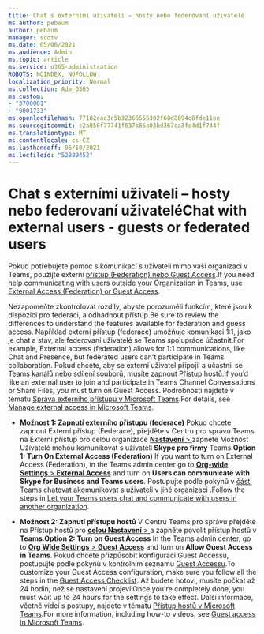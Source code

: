 ```yaml
---
title: Chat s externími uživateli – hosty nebo federovaní uživatelé
ms.author: pebaum
author: pebaum
manager: scotv
ms.date: 05/06/2021
ms.audience: Admin
ms.topic: article
ms.service: o365-administration
ROBOTS: NOINDEX, NOFOLLOW
localization_priority: Normal
ms.collection: Adm_O365
ms.custom:
- "3700001"
- "9001733"
ms.openlocfilehash: 77182eac3c5b32366555302f68d8894c8fde11ee
ms.sourcegitcommit: c2a056f77741f837a86a03bd367ca3fc4d1f744f
ms.translationtype: MT
ms.contentlocale: cs-CZ
ms.lasthandoff: 06/10/2021
ms.locfileid: "52889452"
---
```

# <a name="chat-with-external-users---guests-or-federated-users"></a><span data-ttu-id="f259c-102">Chat s externími uživateli – hosty nebo federovaní uživatelé</span><span class="sxs-lookup"><span data-stu-id="f259c-102">Chat with external users - guests or federated users</span></span>

<span data-ttu-id="f259c-103">Pokud potřebujete pomoc s komunikací s uživateli mimo vaši organizaci v Teams, použijte externí [přístup (Federation) nebo Guest Access](/microsoftteams/manage-external-access#external-access-vs-guest-access).</span><span class="sxs-lookup"><span data-stu-id="f259c-103">If you need help communicating with users outside your Organization in Teams, use [External Access (Federation) or Guest Access](/microsoftteams/manage-external-access#external-access-vs-guest-access).</span></span>

<span data-ttu-id="f259c-104">Nezapomeňte zkontrolovat rozdíly, abyste porozuměli funkcím, které jsou k dispozici pro federaci, a odhadnout přístup.</span><span class="sxs-lookup"><span data-stu-id="f259c-104">Be sure to review the differences to understand the features available for federation and guess access.</span></span> <span data-ttu-id="f259c-105">Například externí přístup (federace) umožňuje komunikaci 1:1, jako je chat a stav, ale federovaní uživatelé se Teams spolupráce účastnit.</span><span class="sxs-lookup"><span data-stu-id="f259c-105">For example, External access (federation) allows for 1:1 communications, like Chat and Presence, but federated users can't participate in Teams collaboration.</span></span> <span data-ttu-id="f259c-106">Pokud chcete, aby se externí uživatel připojil a účastnil se Teams kanálů nebo sdílení souborů, musíte zapnout Přístup hostů.</span><span class="sxs-lookup"><span data-stu-id="f259c-106">If you’d like an external user to join and participate in Teams Channel Conversations or Share Files, you must turn on Guest Access.</span></span> <span data-ttu-id="f259c-107">Podrobnosti najdete v tématu [Správa externího přístupu v Microsoft Teams](/microsoftteams/manage-external-access#external-access-vs-guest-access).</span><span class="sxs-lookup"><span data-stu-id="f259c-107">For details, see [Manage external access in Microsoft Teams](/microsoftteams/manage-external-access#external-access-vs-guest-access).</span></span>

- <span data-ttu-id="f259c-108">**Možnost 1: Zapnutí externího přístupu (federace)** Pokud chcete zapnout Externí přístup (Federace), přejděte v Centru pro správu Teams na Externí přístup pro celou organizace [ **Nastavení**  > ](https://admin.teams.microsoft.com/company-wide-settings/external-communications) zapněte Možnost Uživatelé mohou komunikovat s uživateli **Skype pro firmy** Teams.</span><span class="sxs-lookup"><span data-stu-id="f259c-108">**Option 1: Turn On External Access (Federation)** If you want to turn on External Access (Federation), in the Teams admin center go to [**Org-wide Settings** > **External Access**](https://admin.teams.microsoft.com/company-wide-settings/external-communications) and turn on **Users can communicate with Skype for Business and Teams users**.</span></span> <span data-ttu-id="f259c-109">Postupujte podle pokynů v [části Teams chatovat a](/microsoftteams/manage-external-access#let-your-teams-users-chat-and-communicate-with-users-in-another-organization)komunikovat s uživateli v jiné organizaci .</span><span class="sxs-lookup"><span data-stu-id="f259c-109">Follow the steps in [Let your Teams users chat and communicate with users in another organization](/microsoftteams/manage-external-access#let-your-teams-users-chat-and-communicate-with-users-in-another-organization).</span></span>

- <span data-ttu-id="f259c-110">**Možnost 2: Zapnutí přístupu hostů** V Centru Teams pro správu přejděte na Přístup hostů pro [ **celou Nastavení**  > ](https://admin.teams.microsoft.com/company-wide-settings/guest-configuration) a zapněte povolit přístup hostů v **Teams**.</span><span class="sxs-lookup"><span data-stu-id="f259c-110">**Option 2: Turn on Guest Access** In the Teams admin center, go to [**Org Wide Settings** > **Guest Access**](https://admin.teams.microsoft.com/company-wide-settings/guest-configuration) and turn on **Allow Guest Access in Teams**.</span></span> <span data-ttu-id="f259c-111">Pokud chcete přizpůsobit konfiguraci Guest Accessu, postupujte podle pokynů v kontrolním seznamu [Guest Accessu](/microsoftteams/guest-access-checklist).</span><span class="sxs-lookup"><span data-stu-id="f259c-111">To customize your Guest Access configuration, make sure you follow all the steps in the [Guest Access Checklist](/microsoftteams/guest-access-checklist).</span></span> <span data-ttu-id="f259c-112">Až budete hotovi, musíte počkat až 24 hodin, než se nastavení projeví.</span><span class="sxs-lookup"><span data-stu-id="f259c-112">Once you're completely done, you must wait up to 24 hours for the settings to take effect.</span></span> <span data-ttu-id="f259c-113">Další informace, včetně videí s postupy, najdete v tématu [Přístup hostů v Microsoft Teams](/microsoftteams/guest-access).</span><span class="sxs-lookup"><span data-stu-id="f259c-113">For more information, including how-to videos, see [Guest access in Microsoft Teams](/microsoftteams/guest-access).</span></span>